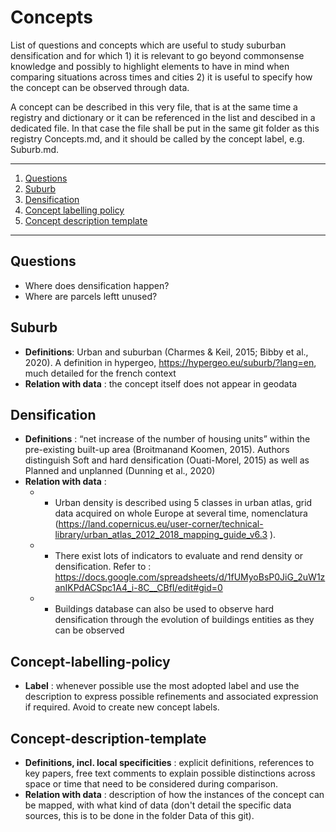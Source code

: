 # Concepts

List of questions and concepts which are useful to study suburban densification and for which 1) it is relevant to go beyond commonsense knowledge and possibly to highlight elements to have in mind when comparing situations across times and cities 2) it is useful to specify how the concept can be observed through data. 

A concept can be described in this very file, that is at the same time a registry and dictionary or it can be referenced in the list and descibed in a dedicated file. In that case the file shall be put in the same git folder as this registry Concepts.md, and it should be called by the concept label, e.g. Suburb.md. 


*******
 1. [Questions](#Questions)
 2. [Suburb](#Suburb)
 3. [Densification](#Densification)
 4. [Concept labelling policy](#Concept-labelling-policy)
 5. [Concept description template](#Concept-description-template)
*******
## Questions
* Where does densification happen?
* Where are parcels leftt unused?

## Suburb	
* **Definitions**: Urban and suburban (Charmes & Keil, 2015; Bibby et al., 2020). A definition in hypergeo, https://hypergeo.eu/suburb/?lang=en, much detailed for the french context 
* **Relation with data** : the concept itself does not appear in geodata 

## Densification
* **Definitions** : “net increase of the number of housing units” within the pre-existing built-up area (Broitmanand Koomen, 2015). Authors distinguish Soft and hard densification (Ouati-Morel, 2015) as well as Planned and unplanned (Dunning et al., 2020)
* **Relation with data** :
  * * Urban density is described using 5 classes in urban atlas, grid data acquired on whole Europe at several time, nomenclatura (https://land.copernicus.eu/user-corner/technical-library/urban_atlas_2012_2018_mapping_guide_v6.3 ).
  * * There exist lots of indicators to evaluate and rend density or densification. Refer to : https://docs.google.com/spreadsheets/d/1fUMyoBsP0JiG_2uW1zanIKPdACSpc1A4_i-8C__CBfI/edit#gid=0
  * * Buildings database can also be used to observe hard densification through the evolution of buildings entities as they can be observed 

## Concept-labelling-policy
* **Label** : whenever possible use the most adopted label and use the description to express possible refinements and associated expression if required. Avoid to create new concept labels.

## Concept-description-template
* **Definitions, incl. local specificities** : explicit definitions, references to key papers, free text comments to explain possible distinctions across space or time that need to be considered during comparison.
* **Relation with data** : description of how the instances of the concept can be mapped, with what kind of data (don't detail the specific data sources, this is to be done in the folder Data of this git). 
